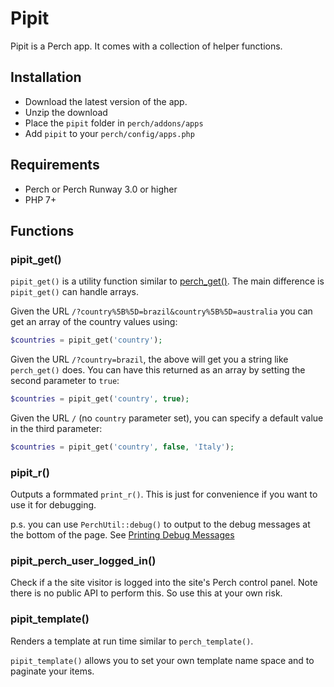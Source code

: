 # Pipit
Pipit is a Perch app. It comes with a collection of helper functions.

## Installation
* Download the latest version of the app.
* Unzip the download
* Place the `pipit` folder in `perch/addons/apps`
* Add `pipit` to your `perch/config/apps.php`


## Requirements
* Perch or Perch Runway 3.0 or higher
* PHP 7+


## Functions

### pipit_get()

`pipit_get()` is a utility function similar to [perch_get()](https://docs.grabaperch.com/functions/utilities/perch-get/). The main difference is `pipit_get()` can handle arrays.

Given the URL `/?country%5B%5D=brazil&country%5B%5D=australia` you can get an array of the country values using:

```php
$countries = pipit_get('country');
```

Given the URL `/?country=brazil`, the above will get you a string like `perch_get()` does. You can have this returned as an array by setting the second parameter to `true`:

```php
$countries = pipit_get('country', true);
```


Given the URL `/` (no `country` parameter set), you can specify a default value in the third parameter:

```php
$countries = pipit_get('country', false, 'Italy');
```




### pipit_r()

Outputs a formmated `print_r()`. This is just for convenience if you want to use it for debugging.

p.s. you can use `PerchUtil::debug()` to output to the debug messages at the bottom of the page. See [Printing Debug Messages](https://grabapipit.com/blog/printing-debug-messages)




### pipit_perch_user_logged_in()

Check if a the site visitor is logged into the site's Perch control panel. Note there is no public API to perform this. So use this at your own risk.




### pipit_template()

Renders a template at run time similar to `perch_template()`. 

`pipit_template()` allows you to set your own template name space and to paginate your items.